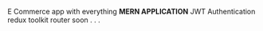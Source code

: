 E Commerce app with everything
**MERN APPLICATION**
JWT Authentication
redux toolkit
router
soon . . . 
